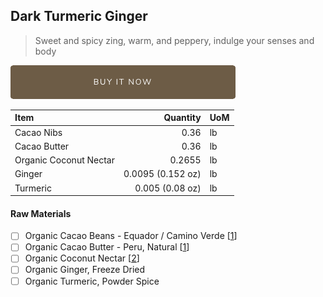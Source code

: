 ## Dark Turmeric Ginger
> Sweet and spicy zing, warm, and peppery, indulge your senses and body

[![Buy Now](/assets/images/buy-now.png "Buy Now")](https://shop.osocra.com/collections/bars/products/21110111)

| Item | Quantity | UoM  |
| :---     | ---:    | :--- |
| Cacao Nibs  | 0.36    | lb    |
| Cacao Butter   | 0.36    | lb    |
| Organic Coconut Nectar    | 0.2655     | lb      |
| Ginger    | 0.0095 (0.152 oz)    | lb      |
| Turmeric     | 0.005 (0.08 oz)    | lb      |

#### Raw Materials
- [ ] Organic Cacao Beans -  Equador / Camino Verde [[1](/vendors)]
- [ ] Organic Cacao Butter - Peru, Natural [[1](/vendors)]
- [ ] Organic Coconut Nectar [[2](/vendors)]
- [ ] Organic Ginger, Freeze Dried
- [ ] Organic Turmeric, Powder Spice
